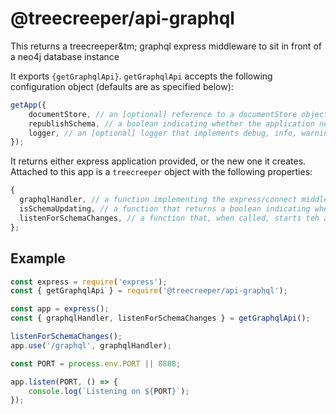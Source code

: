 # @treecreeper/api-graphql

This returns a treecreeper&tm; graphql express middleware to sit in front of a neo4j database instance

It exports `{getGraphqlApi}`. `getGraphqlApi` accepts the following configuration object (defaults are as specified below):

```js
getApp({
	documentStore, // an [optional] reference to a documentStore object, used to store large properties outside the neo4j instance
	republishSchema, // a boolean indicating whether the application needs to republish the schema to somewhere once it has updated the graphqlApi
	logger, // an [optional] logger that implements debug, info, warning and error methods
});
```

It returns either express application provided, or the new one it creates. Attached to this app is a `treecreeper` object with the following properties:

```js
{
  graphqlHandler, // a function implementing the express/connect middleware interface
  isSchemaUpdating, // a function that returns a boolean indicating whether the application is successfully keeping the schema that defines it data types up to date
  listenForSchemaChanges, // a function that, when called, starts teh api polling for changes to a treecreeper schema published to some url
};
```

## Example

```js
const express = require('express');
const { getGraphqlApi } = require('@treecreeper/api-graphql');

const app = express();
const { graphqlHandler, listenForSchemaChanges } = getGraphqlApi();

listenForSchemaChanges();
app.use('/graphql', graphqlHandler);

const PORT = process.env.PORT || 8888;

app.listen(PORT, () => {
	console.log(`Listening on ${PORT}`);
});
```
